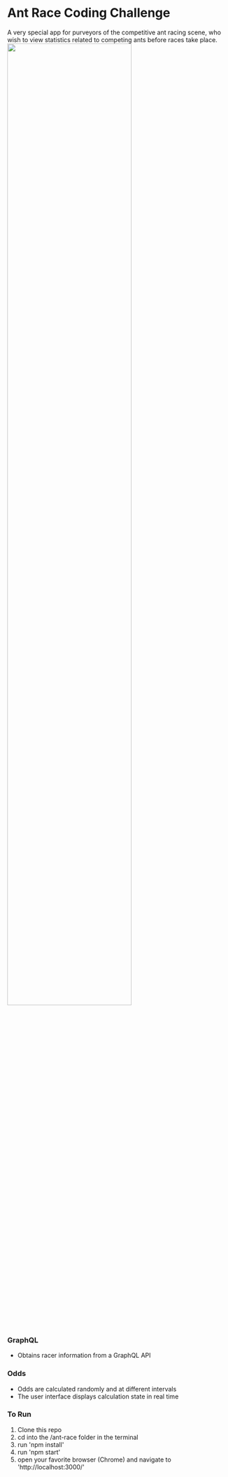 # Ant Race Coding Challenge
 A very special app for purveyors of the competitive ant racing scene, who wish to view statistics related to competing ants before races take place.<br/>
<img src="antrace.gif" width="75%" height="75%">

### GraphQL
- Obtains racer information from a GraphQL API

### Odds
- Odds are calculated randomly and at different intervals
- The user interface displays calculation state in real time


### To Run
1. Clone this repo
2. cd into the /ant-race folder in the terminal
3. run 'npm install'
4. run 'npm start'
5. open your favorite browser (Chrome) and navigate to 'http://localhost:3000/'
